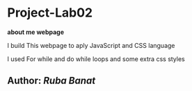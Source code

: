 # Project-Lab02


**about me webpage**

I build This webpage to aply JavaScript and CSS language 

I used For while and do while loops 
and some extra css styles 


## Author: *Ruba Banat*
